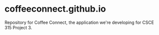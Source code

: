 # coffeeconnect.github.io
Repository for Coffee Connect, the application we're developing for CSCE 315 Project 3.
